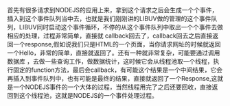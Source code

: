 首先有很多请求到NODEJS的应用上来，拿到这个请求之后会生成一个个事件，插入到这个事件队列当中去，也就是我们刚刚讲的LIBUV做的管理的这个事件队列，LIBUV同时启动这个事件循环，不停的从这个事件队列中取出一个个事件去做相应的处理，过程非常简单，直接就 callback回去了，callback回去之后直接返回一个response,假如说我们只是HTML的一个页面，当你请求网址的时候就返回一个Hello，非常的简单，直接就返回了。还有一种就非常复杂，可能要通过调用数据库 ，去做一些查询工作，做数据统计，这时候它会从线程池取一个线程，执行固定的function方法，最后会callback，有可能这个结果是一个中间结果，它会再插入到事件队列中，也有可能是最终的结果，直接就返回了一个Response,这就是一个NODEJS事件的一个大体的过程，当然线程用完了之后还要回收，直接返回到这个线程池，这就是NODEJS的一个事件处理过程。
